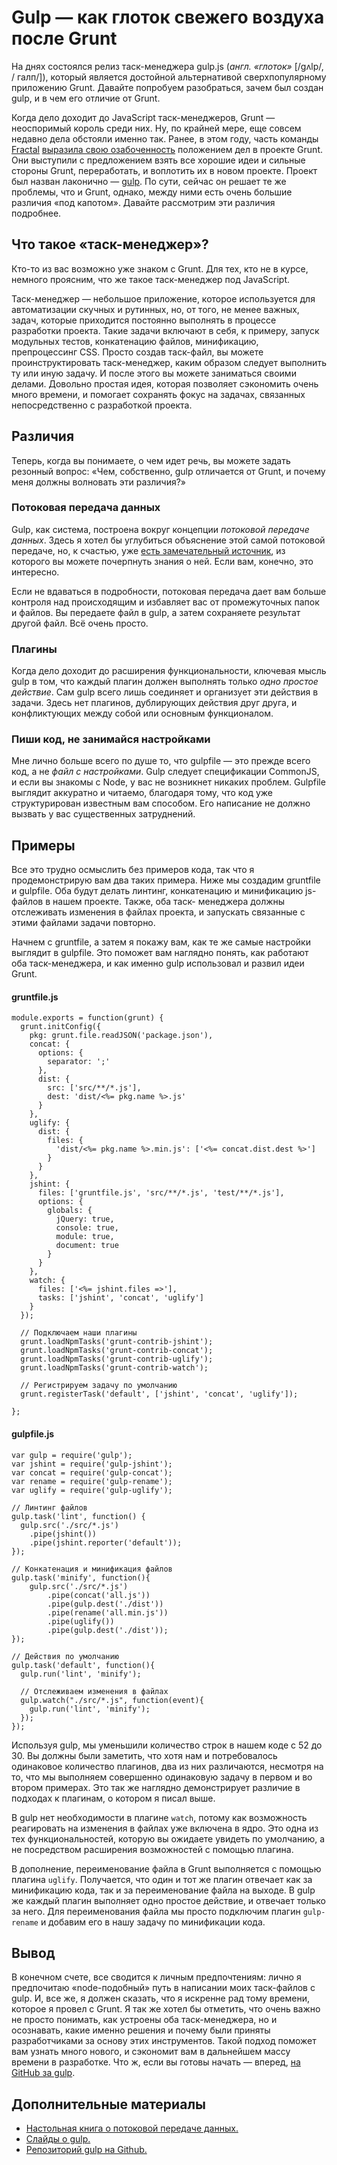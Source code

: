 # Gulp — как глоток свежего воздуха после Grunt

На днях состоялся релиз таск-менеджера gulp.js (*англ. «глоток»* [/gʌlp/, /
галп/]), который является достойной альтернативой 
сверхпопулярному приложению Grunt. Давайте попробуем 
разобраться, зачем был создан gulp, и в чем его отличие от Grunt. 

Когда дело доходит до JavaScript таск-менеджеров, Grunt — неоспоримый король 
среди них. Ну, по крайней мере, еще совсем недавно дела обстояли именно так. 
Ранее, в этом году, часть команды [Fractal][1] 
[выразила свою озабоченность][2] положением дел в проекте Grunt. 
Они выступили с предложением взять все хорошие идеи и сильные стороны Grunt, 
переработать, и воплотить их в новом проекте. 
Проект был назван лаконично — [gulp][3].
По сути, сейчас он решает те же проблемы, что и Grunt, однако, между ними есть 
очень большие различия «под капотом». Давайте рассмотрим эти различия 
подробнее.


## Что такое «таск-менеджер»?

Кто-то из вас возможно уже знаком с Grunt. Для тех, кто не в курсе,
немного проясним, что же такое таск-менеджер под JavaScript.

Таск-менеджер — небольшое приложение, которое используется для автоматизации
скучных и рутинных, но, от того, не менее важных, задач, которые приходится 
постоянно выполнять в процессе разработки проекта. Такие задачи включают в 
себя, к примеру, запуск модульных тестов, конкатенацию файлов, минификацию, 
препроцессинг CSS. Просто создав таск-файл, вы можете проинструктировать 
таск-менеджер, каким образом следует выполнить ту или иную задачу. 
И после этого вы можете заниматься своими делами. Довольно простая идея,
которая позволяет сэкономить очень много времени, и помогает сохранять фокус
на задачах, связанных непосредственно с разработкой проекта.


## Различия

Теперь, когда вы понимаете, о чем идет речь, вы можете задать резонный вопрос: 
«Чем, собственно, gulp отличается от Grunt, и почему меня должны волновать эти 
различия?»


### Потоковая передача данных

Gulp, как система, построена вокруг концепции *потоковой передаче данных*. 
Здесь я хотел бы углубиться объяснение этой самой потоковой передаче, но, к 
счастью, уже [есть замечательный источник][4], из которого вы можете 
почерпнуть знания о ней. Если вам, конечно, это интересно.

Если не вдаваться в подробности, потоковая передача дает вам больше контроля 
над происходящим и избавляет вас от промежуточных папок и файлов. Вы передаете 
файл в gulp, а затем сохраняете результат другой файл. Всё очень просто.


### Плагины

Когда дело доходит до расширения функциональности, ключевая мысль gulp в том, 
что каждый плагин должен выполнять только *одно простое действие*. Сам gulp 
всего лишь соединяет и организует эти действия в задачи. Здесь нет плагинов, 
дублирующих действия друг друга, и конфликтующих между собой или основным 
функционалом.


### Пиши код, не занимайся настройками

Мне лично больше всего по душе то, что gulpfile — это прежде всего код, а не 
*файл с настройками*. Gulp следует спецификации CommonJS, и если вы знакомы с 
Node, у вас не возникнет никаких проблем. Gulpfile выглядит аккуратно и 
читаемо, благодаря тому, что код уже структурирован известным вам способом. 
Его написание не должно вызвать у вас существенных затруднений.


## Примеры

Все это трудно осмыслить без примеров кода, так что я продемонстрирую вам два 
таких примера. Ниже мы создадим gruntfile и gulpfile. Оба будут делать 
линтинг, конкатенацию и минификацию js-файлов в нашем проекте. Также, оба таск-
менеджера должны отслеживать изменения в файлах проекта, и запускать
связанные с этими файлами задачи повторно.

Начнем с gruntfile, а затем я покажу вам, как те же самые настройки выглядит в 
gulpfile. Это поможет вам наглядно понять, как работают оба таск-менеджера, и 
как именно gulp использовал и развил идеи Grunt.


#### gruntfile.js

    module.exports = function(grunt) {
      grunt.initConfig({
        pkg: grunt.file.readJSON('package.json'),
        concat: {
          options: {
            separator: ';'
          },
          dist: {
            src: ['src/**/*.js'],
            dest: 'dist/<%= pkg.name %>.js'
          }
        },
        uglify: {
          dist: {
            files: {
              'dist/<%= pkg.name %>.min.js': ['<%= concat.dist.dest %>']
            }
          }
        },
        jshint: {
          files: ['gruntfile.js', 'src/**/*.js', 'test/**/*.js'],
          options: {
            globals: {
              jQuery: true,
              console: true,
              module: true,
              document: true
            }
          }
        },
        watch: {
          files: ['<%= jshint.files =>'],
          tasks: ['jshint', 'concat', 'uglify']
        }
      });
    
      // Подключаем наши плагины
      grunt.loadNpmTasks('grunt-contrib-jshint');
      grunt.loadNpmTasks('grunt-contrib-concat');
      grunt.loadNpmTasks('grunt-contrib-uglify');
      grunt.loadNpmTasks('grunt-contrib-watch');
    
      // Регистрируем задачу по умолчанию
      grunt.registerTask('default', ['jshint', 'concat', 'uglify']);
    
    };
    
    

#### gulpfile.js

    var gulp = require('gulp');
    var jshint = require('gulp-jshint');
    var concat = require('gulp-concat');
    var rename = require('gulp-rename');
    var uglify = require('gulp-uglify');
    
    // Линтинг файлов
    gulp.task('lint', function() {
      gulp.src('./src/*.js')
        .pipe(jshint())
        .pipe(jshint.reporter('default'));
    });
    
    // Конкатенация и минификация файлов
    gulp.task('minify', function(){
        gulp.src('./src/*.js')
            .pipe(concat('all.js'))
            .pipe(gulp.dest('./dist'))
            .pipe(rename('all.min.js'))
            .pipe(uglify())
            .pipe(gulp.dest('./dist'));
    });
    
    // Действия по умолчанию
    gulp.task('default', function(){
      gulp.run('lint', 'minify');
    
      // Отслеживаем изменения в файлах
      gulp.watch("./src/*.js", function(event){
        gulp.run('lint', 'minify');
      });
    });
    

Используя gulp, мы уменьшили количество строк в нашем коде с 52 до 30. 
Вы должны были заметить, что хотя нам и потребовалось одинаковое количество 
плагинов, два из них различаются, несмотря на то, что мы выполняем совершенно 
одинаковую задачу в первом и во втором примерах. Это так же наглядно 
демонстрирует различие в подходах к плагинам, о котором я писал выше.

В gulp нет необходимости в плагине `watch`, потому как возможность реагировать 
на изменения в файлах уже включена в ядро. Это одна из тех функциональностей, 
которую вы ожидаете увидеть по умолчанию, а не посредством расширения 
возможностей с помощью плагина.

В дополнение, переименование файла в Grunt выполняется с помощью плагина 
`uglify`. Получается, что один и тот же плагин отвечает как за минификацию 
кода, так и за переименование файла на выходе. 
В gulp же каждый плагин выполняет одно простое действие, и отвечает только за 
него. Для переименования файла мы просто подключим плагин `gulp-rename` и 
добавим его в нашу задачу по минификации кода.


## Вывод

В конечном счете, все сводится к личным предпочтениям: лично я предпочитаю
«node-подобный» путь в написании моих таск-файлов с gulp. И, все же, я должен
сказать, что я искренне рад тому времени, которое я провел с Grunt. 
Я так же хотел бы отметить, что очень важно не просто понимать, как устроены 
оба таск-менеджера, но и осознавать, какие именно решения и почему были 
приняты разработчиками за основу этих инструментов. Такой подход поможет вам 
узнать много нового, и сэкономит вам в дальнейшем массу времени в разработке. 
Что ж, если вы готовы начать — вперед, [на GitHub за gulp][3].


## Дополнительные материалы

*   [Настольная книга о потоковой передаче данных.][4]
*   [Слайды о gulp.][2]
*   [Репозиторий gulp на Github.][3]

 [1]: http://wearefractal.com 
 [2]: http://slid.es/contra/gulp
 [3]: https://github.com/wearefractal/gulp 
 [4]: https://github.com/substack/stream-handbook
